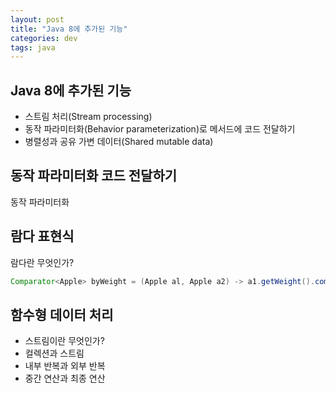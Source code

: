 ```yaml
---
layout: post
title: "Java 8에 추가된 기능"
categories: dev
tags: java 
---
```


Java 8에 추가된 기능
-------------------

* 스트림 처리(Stream processing) 
* 동작 파라미터화(Behavior parameterization)로 메서드에 코드 전달하기
* 병렬성과 공유 가변 데이터(Shared mutable data)

동작 파라미터화 코드 전달하기
---------------------------

동작 파라미터화

람다 표현식
----------

람다란 무엇인가?

```java
Comparator<Apple> byWeight = (Apple al, Apple a2) -> a1.getWeight().compareTo(a2.getWeight());
```

함수형 데이터 처리
-----------------

* 스트림이란 무엇인가?
* 컬렉션과 스트림
* 내부 반복과 외부 반복
* 중간 연산과 최종 연산
